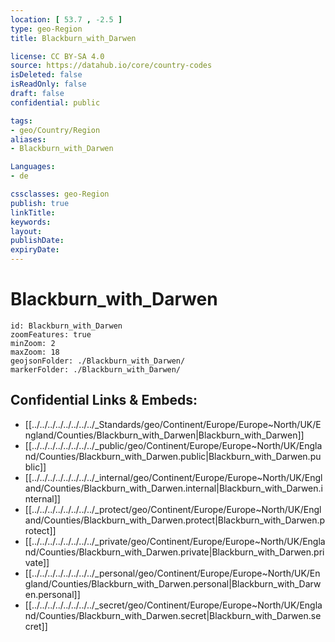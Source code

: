 ```yaml
---
location: [ 53.7 , -2.5 ] 
type: geo-Region
title: Blackburn_with_Darwen

license: CC BY-SA 4.0
source: https://datahub.io/core/country-codes
isDeleted: false
isReadOnly: false
draft: false
confidential: public

tags:
- geo/Country/Region
aliases:
- Blackburn_with_Darwen

Languages:
- de

cssclasses: geo-Region
publish: true
linkTitle: 
keywords: 
layout: 
publishDate: 
expiryDate: 
---
```


# Blackburn_with_Darwen

```leaflet
id: Blackburn_with_Darwen
zoomFeatures: true 
minZoom: 2 
maxZoom: 18
geojsonFolder: ./Blackburn_with_Darwen/
markerFolder: ./Blackburn_with_Darwen/
```


## Confidential Links & Embeds: 
- [[../../../../../../../../_Standards/geo/Continent/Europe/Europe~North/UK/England/Counties/Blackburn_with_Darwen|Blackburn_with_Darwen]] 
- [[../../../../../../../../_public/geo/Continent/Europe/Europe~North/UK/England/Counties/Blackburn_with_Darwen.public|Blackburn_with_Darwen.public]] 
- [[../../../../../../../../_internal/geo/Continent/Europe/Europe~North/UK/England/Counties/Blackburn_with_Darwen.internal|Blackburn_with_Darwen.internal]] 
- [[../../../../../../../../_protect/geo/Continent/Europe/Europe~North/UK/England/Counties/Blackburn_with_Darwen.protect|Blackburn_with_Darwen.protect]] 
- [[../../../../../../../../_private/geo/Continent/Europe/Europe~North/UK/England/Counties/Blackburn_with_Darwen.private|Blackburn_with_Darwen.private]] 
- [[../../../../../../../../_personal/geo/Continent/Europe/Europe~North/UK/England/Counties/Blackburn_with_Darwen.personal|Blackburn_with_Darwen.personal]] 
- [[../../../../../../../../_secret/geo/Continent/Europe/Europe~North/UK/England/Counties/Blackburn_with_Darwen.secret|Blackburn_with_Darwen.secret]] 

